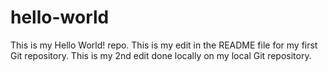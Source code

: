# hello-world
This is my Hello World! repo.
This is my edit in the README file for my first Git repository.
This is my 2nd edit done locally on my local Git repository.
